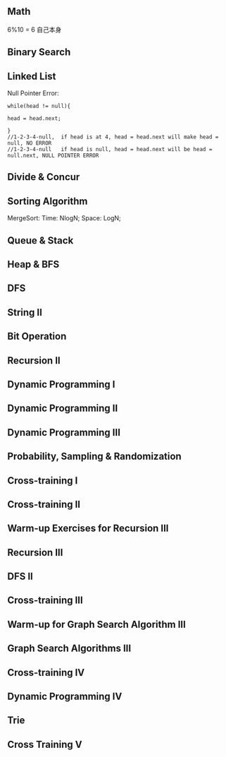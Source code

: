 ## Math

6%10 = 6  自己本身



## Binary Search



## Linked List

Null Pointer Error:  

```
while(head != null){

head = head.next;

}
//1-2-3-4-null,  if head is at 4, head = head.next will make head = null, NO ERROR
//1-2-3-4-null   if head is null, head = head.next will be head = null.next, NULL POINTER ERROR
```





## Divide & Concur



## Sorting Algorithm

MergeSort: Time: NlogN; Space: LogN;

 

## Queue & Stack





## Heap & BFS





## DFS



## String II



## Bit Operation



## Recursion II



## Dynamic Programming I



## Dynamic Programming II



## Dynamic Programming III



## Probability, Sampling & Randomization



## Cross-training I



## Cross-training II



## Warm-up Exercises for Recursion III



## Recursion III



## DFS II



## Cross-training III



## Warm-up for Graph Search Algorithm III



## Graph Search Algorithms III



## Cross-training IV



## Dynamic Programming IV



## Trie



## Cross Training V
